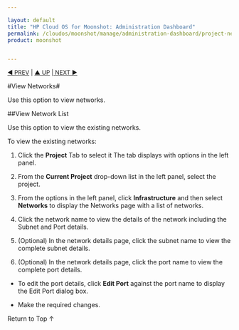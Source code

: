 ```yaml
---

layout: default
title: "HP Cloud OS for Moonshot: Administration Dashboard"
permalink: /cloudos/moonshot/manage/administration-dashboard/project-networks/
product: moonshot


---
```

<!--PUBLISHED-->

<script>

function PageRefresh {
onLoad="window.refresh"
}

PageRefresh();

</script>

<p style="font-size: small;"> <a href="/cloudos/moonshot/manage/administration-dashboard/project-images/">&#9664; PREV</a> | <a href="/cloudos/moonshot/manage/administration-dashboard/working-with-project-tab/">&#9650; UP</a> |<a href="/cloudos/moonshot/manage/administration-dashboard/manage-access-and-security/"> NEXT &#9654; </p></a>

#View Networks#

Use this option to view  networks. 



##View Network List <a name= "View Network List"></a>

Use this option to view the existing networks. 

To view the existing networks:

1. Click the **Project** Tab to select it The tab displays with options in the left panel.

2. From the **Current Project** drop-down list in the left panel, select the project.

3. From the options in the left panel, click **Infrastructure** and then select **Networks** to display the Networks page with a list of networks.

4. Click the network name to view the details of the network including the Subnet and Port details.

5. (Optional) In the network details page, click the subnet name to view the complete subnet details.

6. (Optional) In the network details page, click the port name to view the complete port details.

 * To edit the port details, click **Edit Port** against the port name to display the Edit Port dialog box.

  * Make the required changes.

<a href="#top" style="padding:14px 0px 14px 0px; text-decoration: none;"> Return to Top &#8593; </a>
